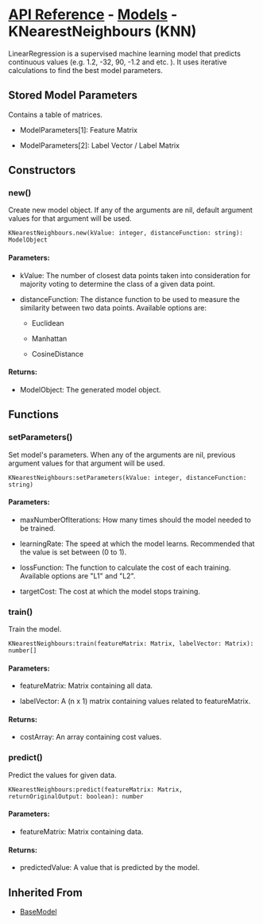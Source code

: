 # [API Reference](../../API.md) - [Models](../Models.md) - KNearestNeighbours (KNN)

LinearRegression is a supervised machine learning model that predicts continuous values (e.g. 1.2, -32, 90, -1.2 and etc. ). It uses iterative calculations to find the best model parameters.

## Stored Model Parameters

Contains a table of matrices.  

* ModelParameters[1]: Feature Matrix

* ModelParameters[2]: Label Vector / Label Matrix

## Constructors

### new()

Create new model object. If any of the arguments are nil, default argument values for that argument will be used.

```
KNearestNeighbours.new(kValue: integer, distanceFunction: string): ModelObject
```

#### Parameters:

* kValue: The number of closest data points taken into consideration for majority voting to determine the class of a given data point.

* distanceFunction: The distance function to be used to measure the similarity between two data points. Available options are:

  * Euclidean

  * Manhattan

  * CosineDistance

#### Returns:

* ModelObject: The generated model object.

## Functions

### setParameters()

Set model's parameters. When any of the arguments are nil, previous argument values for that argument will be used.

```
KNearestNeighbours:setParameters(kValue: integer, distanceFunction: string)
```

#### Parameters:

* maxNumberOfIterations: How many times should the model needed to be trained.

* learningRate: The speed at which the model learns. Recommended that the value is set between (0 to 1).

* lossFunction: The function to calculate the cost of each training. Available options are "L1" and "L2".

* targetCost: The cost at which the model stops training.

### train()

Train the model.

```
KNearestNeighbours:train(featureMatrix: Matrix, labelVector: Matrix): number[]
```

#### Parameters:

* featureMatrix: Matrix containing all data.

* labelVector: A (n x 1) matrix containing values related to featureMatrix.

#### Returns:

* costArray: An array containing cost values.

### predict()

Predict the values for given data.

```
KNearestNeighbours:predict(featureMatrix: Matrix, returnOriginalOutput: boolean): number
```

#### Parameters:

* featureMatrix: Matrix containing data.

#### Returns:

* predictedValue: A value that is predicted by the model.

## Inherited From

* [BaseModel](BaseModel.md)
